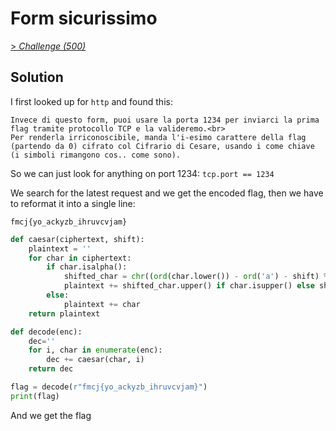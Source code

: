 # Form sicurissimo
[> *Challenge (500)*](https://training.olicyber.it/challenges#challenge-126)

## Solution
I first looked up for `http` and found this:
```
Invece di questo form, puoi usare la porta 1234 per inviarci la prima flag tramite protocollo TCP e la valideremo.<br>
Per renderla irriconoscibile, manda l'i-esimo carattere della flag (partendo da 0) cifrato col Cifrario di Cesare, usando i come chiave (i simboli rimangono cos.. come sono).
```

So we can just look for anything on port 1234: `tcp.port == 1234`

We search for the latest request and we get the encoded flag, then we have to reformat it into a single line:
```
fmcj{yo_ackyzb_ihruvcvjam}
```

```py
def caesar(ciphertext, shift):
    plaintext = ''
    for char in ciphertext:
        if char.isalpha():
            shifted_char = chr((ord(char.lower()) - ord('a') - shift) % 26 + ord('a'))
            plaintext += shifted_char.upper() if char.isupper() else shifted_char
        else:
            plaintext += char
    return plaintext

def decode(enc):
    dec=''
    for i, char in enumerate(enc):
        dec += caesar(char, i)
    return dec

flag = decode(r"fmcj{yo_ackyzb_ihruvcvjam}")
print(flag)
```

And we get the flag
